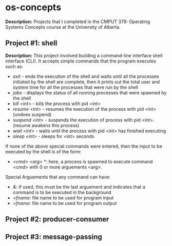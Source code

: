 # os-concepts

**Description:** Projects that I completed in the CMPUT 379: Operating Systems Concepts course at the University of Alberta.

Project #1: shell
-----
**Description:** This project involved building a command-line interface shell interface (CLI). It accepts simple commands that the program executes such as:
 - *exit* - ends the execution of the shell and waits until all the processes initiated by the shell are complete, then it prints out the total user and system time for all the processes that were run by the shell
 - *jobs* - displays the status of all running processes that were spawned by the shell
 - *kill &lt;int&gt;* - kills the process with pid &lt;int&gt;
 - *resume &lt;int&gt;* - resumes the execution of the process with pid &lt;int&gt; (undoes suspend)
 - *suspend &lt;int&gt;* - suspends the execution of process with pid &lt;int&gt;. (resume awakens this process)
 - *wait &lt;int&gt;* - waits until the process with pid &lt;int&gt; has finished executing
 - *sleep &lt;int&gt;* - sleeps for &lt;int&gt; seconds
 
 If none of the above special commands were entered, then the input to be executed by the shell is of the form: 
 - *&lt;cmd&gt; &lt;arg&gt;* *: here, a process is spawned to execute command &lt;cmd&gt; with 0 or more arguements &lt;arg&gt;.
 
 Special Arguements that any command can have:
 
 - *&*: if used, this must be the last arguement and indicates that a command is to be executed in the background
 - *<fname*: file name to be used for program input
 - *>fname*: file name to be used for program output
 
 
Project #2: producer-consumer
-----
Project #3: message-passing
-----

